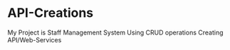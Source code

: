 # API-Creations
My Project is Staff Management System Using CRUD operations Creating API/Web-Services
